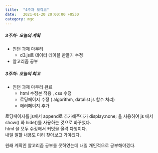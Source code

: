 ```yaml
---
title:  "4주차 모각코"
date:   2021-01-20 20:00:00 +0530
category: mgc
---
```



##### 3주차- 오늘의 계획
  - 인턴 과제 마무리
    + d3.js로 데이터 테이블 만들기 수정  
  - 알고리즘 공부  

 
##### 3주차- 오늘의 회고
  
  - 인턴 과제 마무리 완료  
    + html 수정본 적용 , css 수정  
    + 로딩페이지 수정 ( algorithm, datalist js 함수 처리)  
    + 에러페이지 추가  
   
  로딩페이지를 js에서 append로 추가해주다가 display:none; 을 사용하여 js 에서 show() 와 hide()를 사용하는 것으로 바꾸었다.  
  html 을 모두 수정해서 커밋을 올려 다행이다.  
  내일 일할 내용도 미리 찾아보고 가야겠다.   
  
  원래 계획인 알고리즘 공부를 못하였는데 내일 개인적으로 공부해야겠다.  

  

  
